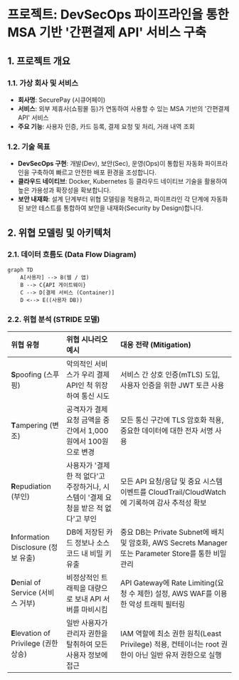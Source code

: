 # 프로젝트: DevSecOps 파이프라인을 통한 MSA 기반 '간편결제 API' 서비스 구축

## 1. 프로젝트 개요

### 1.1. 가상 회사 및 서비스
- **회사명**: SecurePay (시큐어페이)
- **서비스**: 외부 제휴사(쇼핑몰 등)가 연동하여 사용할 수 있는 MSA 기반의 '간편결제 API' 서비스
- **주요 기능**: 사용자 인증, 카드 등록, 결제 요청 및 처리, 거래 내역 조회

### 1.2. 기술 목표
- **DevSecOps 구현**: 개발(Dev), 보안(Sec), 운영(Ops)이 통합된 자동화 파이프라인을 구축하여 빠르고 안전한 배포 환경을 조성합니다.
- **클라우드 네이티브**: Docker, Kubernetes 등 클라우드 네이티브 기술을 활용하여 높은 가용성과 확장성을 확보합니다.
- **보안 내재화**: 설계 단계부터 위협 모델링을 적용하고, 파이프라인 각 단계에 자동화된 보안 테스트를 통합하여 보안을 내재화(Security by Design)합니다.

## 2. 위협 모델링 및 아키텍처

### 2.1. 데이터 흐름도 (Data Flow Diagram)
```mermaid
graph TD
    A[사용자] --> B(웹 / 앱)
    B --> C{API 게이트웨이}
    C --> D[결제 서비스 (Container)]
    D <--> E((사용자 DB))
```


### 2.2. 위협 분석 (STRIDE 모델)

| 위협 유형 | 위협 시나리오 예시 | 대응 전략 (Mitigation) |
| :--- | :--- | :--- |
| **S**poofing (스푸핑) | 악의적인 서비스가 우리 결제 API인 척 위장하여 통신 시도 | 서비스 간 상호 인증(mTLS) 도입, 사용자 인증을 위한 JWT 토큰 사용 |
| **T**ampering (변조) | 공격자가 결제 요청 금액을 중간에서 1,000원에서 100원으로 변경 | 모든 통신 구간에 TLS 암호화 적용, 중요한 데이터에 대한 전자 서명 사용 |
| **R**epudiation (부인) | 사용자가 '결제한 적 없다'고 주장하거나, 시스템이 '결제 요청을 받은 적 없다'고 부인 | 모든 API 요청/응답 및 중요 시스템 이벤트를 CloudTrail/CloudWatch에 기록하여 감사 추적성 확보 |
| **I**nformation Disclosure (정보 유출) | DB에 저장된 카드 정보나 소스코드 내 비밀 키 유출 | 중요 DB는 Private Subnet에 배치 및 암호화, AWS Secrets Manager 또는 Parameter Store를 통한 비밀 관리 |
| **D**enial of Service (서비스 거부) | 비정상적인 트래픽을 대량으로 보내 API 서버를 마비시킴 | API Gateway에 Rate Limiting(요청 수 제한) 설정, AWS WAF를 이용한 악성 트래픽 필터링 |
| **E**levation of Privilege (권한 상승) | 일반 사용자가 관리자 권한을 탈취하여 모든 사용자 정보에 접근 | IAM 역할에 최소 권한 원칙(Least Privilege) 적용, 컨테이너는 root 권한이 아닌 일반 유저 권한으로 실행 |
